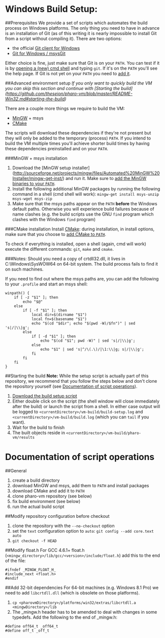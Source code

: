 Windows Build Setup:
====================

##Prerequisites
We provide a set of scripts which automates the build process on Windows platforms. The only thing you need to have in advance is an installation of Git (as of this writing it is nearly impossible to install Git from a script without compiling it).
There are two options:

- the official [Git client for Windows](http://git-scm.com/download/win)
- [Git for Windows / msysGit](http://msysgit.github.io)

Either choice is fine, just make sure that Git is on your `PATH`. You can test if it is by [opening a (new) cmd shell](http://www.google.com/search?q=windows+open+cmd) and typing `git`. If it's on the `PATH` you'll see the help page. If Git is not yet on your `PATH` you need to [add it](http://www.google.com/search?q=windows+add+PATH).

##Advanced environment setup
*If you only want to quickly build the VM you can skip this section and continue with [Starting the build] (https://github.com/theseion/pharo-vm/blob/master/README-Win32.md#starting-the-build)*

There are a couple more things we require to build the VM:

- [MinGW](...) + msys
- [CMake](http://cmake.org)

The scripts will download these dependencies if they're not present but they will only be added to the temporary (process) `PATH`. If you intend to build the VM multiple times you'll achieve shorter build times by having these dependencies preinstalled and on your `PATH`.

###MinGW + msys installation
1. Download the [MinGW setup installer] (http://sourceforge.net/projects/mingw/files/Automated%20MinGW%20Installer/mingw-get-inst/) and run it. Make sure to [add the MinGW binaries to your `PATH`](http://www.google.com/search?q=windows+add+PATH).
2. Install the following additional MinGW packages by running the following command in a shell (cmd shell will work):
  ```mingw-get install msys-unzip msys-wget msys-zip```
3. Make sure that the msys paths appear on the `PATH` **before** the Windows default paths. Otherwise you will experience build failures because of name clashes (e.g. the build scripts use the GNU `find` program which clashes with the Windows `find` program)

###CMake installation
Install [CMake](http://www.cmake.org/): during installation, in install options, make sure that you choose to [add CMake to `PATH`](http://www.google.com/search?q=windows+add+PATH&btnI).


To check if everything is installed, open a shell (again, cmd will work) execute the different commands: `git`, `make` and `cmake`.


###Notes:
Should you need a copy of crtdll32.dll, it lives in C:\Windows\SysWOW64 on 64-bit system. The build process fails to find it on such machines.


If you need to find out where the msys paths are, you can add the following to your `.profile` and start an msys shell:
```
winpath() {
    if [ -z "$1" ]; then
        echo "$@"
    else
        if [ -f "$1" ]; then
            local dir=$(dirname "$1")
            local fn=$(basename "$1")
            echo "$(cd "$dir"; echo "$(pwd -W)/$fn")" | sed 's|/|\\|g';
        else
            if [ -d "$1" ]; then
                echo "$(cd "$1"; pwd -W)" | sed 's|/|\\|g';
            else
                echo "$1" | sed 's|^/\(.\)/|\1:\\|g; s|/|\\|g';
            fi
        fi
    fi
}
```


##Starting the build
**Note:**
While the setup script is actually part of this repository, we recommend that you follow the steps below and don't clone the repository yourself (see [Documentation of script operations](https://github.com/theseion/pharo-vm/blob/master/README-Win32.md#documentation-of-script-operations)).

1. [Download the build setup script](https://github.com/theseion/pharo-vm/blob/master/scripts/windows/setup.cmd)
2. Either double click on the script (the shell window will close immediately after the build) or launch the script from a shell. In either case output will be logged to `<currentDirectory>/vm-build/build-setup.log` and `<currentDirectory>/vm-build/build.log` (which you can `tail` if you want).
3. Wait for the build to finish
4. The built objects reside in `<currentDirectory>/vm-build/pharo-vm/results`



Documentation of script operations
====================================

##General
1. create a build directory
2. download MinGW and msys, add them to `PATH` and install packages
3. download CMake and add it to `PATH`
4. clone pharo-vm repository (see below)
5. fix build environment (see below)
6. run the actual build script

##Modify repository configuration before checkout
1. clone the repository with the `--no-checkout` option
2. set the `text` configuration option to `auto`: `git config --add core.text auto`
3. `git checkout -f HEAD`

##Modify float.h
For GCC 4.6.1+ float.h (`<mingw_directory>/lib/gcc/<version>/include/float.h`) add this to the end of the file:
```
#ifndef _MINGW_FLOAT_H_
#include_next <float.h>
#endif
```

##Add 32-bit dependencies
For 64-bit machines (e.g. Windows 8.1 Pro) we need to add `libcrtdll.dll` (which is obsolete on those platforms).

1. `cp <pharovmDirectory>/platforms/win32/extras/libcrtdll.a <mingwDirectory>/lib`
2. The _mingw.h header has to be amended to deal with changes in some typedefs. Add the following to the end of _mingw.h:

```
#define off64_t _off64_t
#define off_t _off_t
```